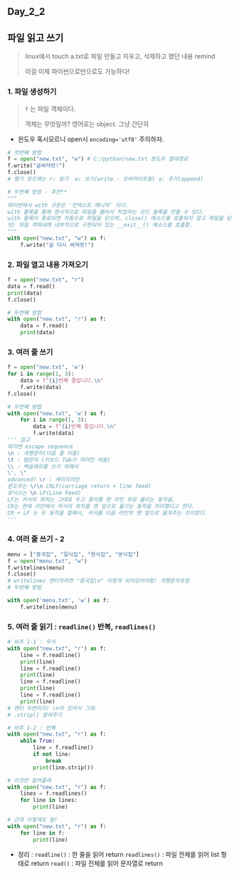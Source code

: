 ## Day_2_2

## 파일 읽고 쓰기

> linux에서 touch a.txt로 파일 만들고 지우고, 삭제하고 했던 내용 remind
>
> 이걸 이제 파이썬으로만으로도 가능하다!

### 1. 파일 생성하기

> `f` 는 파일 객체이다. 
>
> 객체는 무엇일까? 영어로는 object. 그냥 간단히  

* 윈도우 혹시모르니 open시 `encoding='utf8'` 주의하자.

```python
# 첫번째 방법
f = open("new.txt", "w") # C:/python/new.txt 윈도우 절대경로
f.write("글써져랏!")
f.close()
# 열기 모드에는 r: 읽기  w: 쓰기(write - 오버라이트됨) a: 추가(append)

# 두번째 방법 - 추천**
"""
파이썬에서 with 구문은 '컨텍스트 매니저' 이다.
with 블록을 통해 명시적으로 파일을 불러서 작업하는 코드 블록을 만들 수 있다. 
with 블록이 종료되면 자동으로 파일을 닫으며, close() 메소드를 호출하지 않고 파일을 닫는다. 
덧) 파일 객체내에 내부적으로 구현되어 있는 __exit__() 메소드를 호출함. 
"""
with open("new.txt", "w") as f:
    f.write("글 다시 써져랏!")

```

### 2. 파일 열고 내용 가져오기

```python
f = open("new.txt", "r")
data = f.read()
print(data)
f.close()

# 두번째 방법
with open("new.txt", "r") as f:
    data = f.read()
    print(data)
```

### 3. 여러 줄 쓰기

```python
f = open("new.txt", 'w')
for i in range(1, 3):
    data = f"{i}번째 줄입니다.\n"
    f.write(data)
f.close()

# 두번째 방법
with open("new.txt", 'w') as f:
    for i in range(1, 3):
    	data = f"{i}번째 줄입니다.\n"
    	f.write(data)
''' 참고
파이썬 escape sequence
\n : 개행문자(다음 줄 이동)
\t : 탭문자 (키보드 Tab키 여러칸 띄움)
\\ : 백슬래쉬를 쓰기 위해서
\', \"
advanced? \r : 캐리지리턴 
윈도우는 \r\n CRLF(carriage return + line feed)
유닉스는 \n LF(Line Feed)
LF는 커서의 위치는 그대로 두고 종이를 한 라인 위로 올리는 동작을,
CR는 현재 라인에서 커서의 위치를 맨 앞으로 옮기는 동작을 의미했다고 한다.
CR + LF 는 두 동작을 합해서, 커서를 다음 라인의 맨 앞으로 옮겨주는 것이었다.
'''
```

### 4. 여러 줄 쓰기 - 2

```python
menu = ["중국집", "일식집", "한식집", "분식집"]
f = open("menu.txt", "w")
f.writelines(menu)
f.close()
# writelines 엔터치려면 "중국집\n" 이렇게 되어있어야함! 개행문자포함
# 두번째 방법

with open('menu.txt', 'w') as f:  
    f.writelines(menu)
```

### 5. 여러 줄 읽기 : `readline()` 반복, `readlines()` 

```python
# 비추 1-1 : 무식
with open("new.txt", "r") as f:
    line = f.readline()
    print(line)
    line = f.readline()
    print(line)
    line = f.readline()
    print(line)
    line = f.readline()
    print(line)
# 엔터 두번이지! \n이 있어서 그래. 
# .strip() 알려주기

# 비추 1-2 : 반복 
with open("new.txt", "r") as f:
    while True:
        line = f.readline()
        if not line: 
            break
        print(line.strip())

# 이것만 알려줄래
with open("new.txt", "r") as f:
    lines = f.readlines()
    for line in lines:
        print(line)

# 근데 이렇게도 됨!
with open("new.txt", "r") as f:
    for line in f:
        print(line)
```

* 정리 :
  `readline()` : 한 줄을 읽어 return 
  `readlines()` : 파일 전체를 읽어 list 형태로 return 
  `read()` : 파일 전체를 읽어 문자열로 return 

